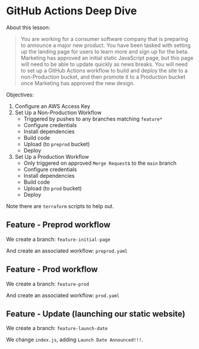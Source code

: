 # GitHub Actions Deep Dive

About this lesson:

> You are working for a consumer software company that is preparing to announce a major new product.
> You have been tasked with setting up the landing page for users to learn more and sign up for the beta.
> Marketing has approved an initial static JavaScript page, but this page will need to be able to update quickly as news breaks.
> You will need to set up a GitHub Actions workflow to build and deploy the site to a non-Production bucket, and then promote it to a Production bucket once Marketing has approved the new design.

Objectives:

1. Configure an AWS Access Key
2. Set Up a Non-Production Workflow
   - Triggered by pushes to any branches matching `feature*`
   - Configure credentials
   - Install dependencies
   - Build code
   - Upload (to `preprod` bucket)
   - Deploy
3. Set Up a Production Workflow
   - Only triggered on approved `Merge Request`s to the `main` branch
   - Configure credentials
   - Install dependencies
   - Build code
   - Upload (to `prod` bucket)
   - Deploy

Note there are `terraform` scripts to help out.

## Feature - Preprod workflow

We create a branch: `feature-initial-page`

And create an associated workflow: `preprod.yaml`

## Feature - Prod workflow

We create a branch: `feature-prod`

And create an associated workflow: `prod.yaml`

## Feature - Update (launching our static website)

We create a branch: `feature-launch-date`

We change `index.js`, adding `Launch Date Announced!!!`.